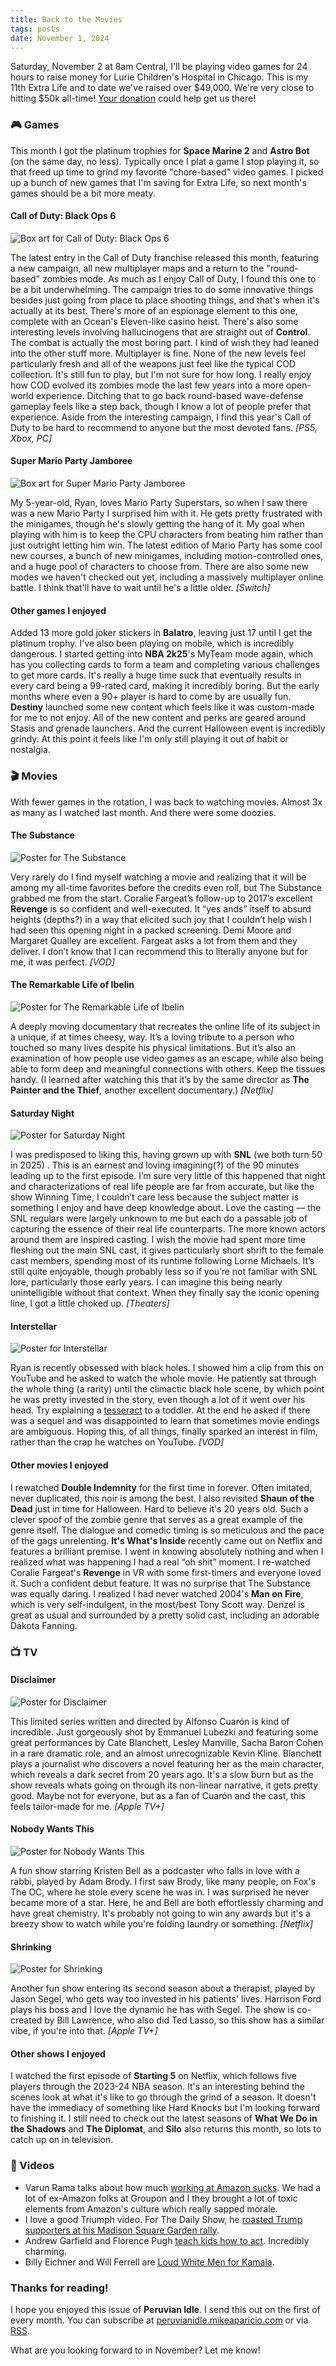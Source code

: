 ```yaml
---
title: Back to the Movies
tags: posts
date: November 1, 2024
---
```


Saturday, November 2 at 8am Central, I'll be playing video games for 24 hours to raise money for Lurie Children's Hospital in Chicago. This is my 11th Extra Life and to date we've raised over $49,000. We're very close to hitting $50k all-time! [Your donation](https://www.extra-life.org/index.cfm?fuseaction=donordrive.participant&participantID=536937) could help get us there! 

### 🎮 Games

This month I got the platinum trophies for **Space Marine 2** and **Astro Bot** (on the same day, no less). Typically once I plat a game I stop playing it, so that freed up time to grind my favorite "chore-based" video games. I picked up a bunch of new games that I'm saving for Extra Life, so next month's games should be a bit more meaty.

#### Call of Duty: Black Ops 6

<img src="https://peruvianidle.mikeaparicio.com/assets/images/black-ops-6.jpg" alt="Box art for Call of Duty: Black Ops 6" class="boxart">

The latest entry in the Call of Duty franchise released this month, featuring a new campaign, all new multiplayer maps and a return to the "round-based" zombies mode. As much as I enjoy Call of Duty, I found this one to be a bit underwhelming. The campaign tries to do some innovative things besides just going from place to place shooting things, and that's when it's actually at its best. There's more of an espionage element to this one, complete with an Ocean's Eleven-like casino heist. There's also some interesting levels involving hallucinogens that are straight out of **Control**. The combat is actually the most boring part. I kind of wish they had leaned into the other stuff more. Multiplayer is fine. None of the new levels feel particularly fresh and all of the weapons just feel like the typical COD collection. It's still fun to play, but I'm not sure for how long. I really enjoy how COD evolved its zombies mode the last few years into a more open-world experience. Ditching that to go back round-based wave-defense gameplay feels like a step back, though I know a lot of people prefer that experience. Aside from the interesting campaign, I find this year's Call of Duty to be hard to recommend to anyone but the most devoted fans. _[PS5, Xbox, PC]_

#### Super Mario Party Jamboree

<img src="https://peruvianidle.mikeaparicio.com/assets/images/mario-party-jamboree.jpg" alt="Box art for Super Mario Party Jamboree" class="boxart">

My 5-year-old, Ryan, loves Mario Party Superstars, so when I saw there was a new Mario Party I surprised him with it. He gets pretty frustrated with the minigames, though he's slowly getting the hang of it. My goal when playing with him is to keep the CPU characters from beating him rather than just outright letting him win. The latest edition of Mario Party has some cool new courses, a bunch of new minigames, including motion-controlled ones, and a huge pool of characters to choose from. There are also some new modes we haven't checked out yet, including a massively multiplayer online battle. I think that'll have to wait until he's a little older. _[Switch]_

#### Other games I enjoyed

Added 13 more gold joker stickers in **Balatro**, leaving just 17 until I get the platinum trophy. I've also been playing on mobile, which is incredibly dangerous. I started getting into **NBA 2k25**'s MyTeam mode again, which has you collecting cards to form a team and completing various challenges to get more cards. It's really a huge time suck that eventually results in every card being a 99-rated card, making it incredibly boring. But the early months where even a 90+ player is hard to come by are usually fun. **Destiny** launched some new content which feels like it was custom-made for me to not enjoy. All of the new content and perks are geared around Stasis and grenade launchers. And the current Halloween event is incredibly grindy. At this point it feels like I'm only still playing it out of habit or nostalgia.

### 🎬 Movies

With fewer games in the rotation, I was back to watching movies. Almost 3x as many as I watched last month. And there were some doozies.

#### The Substance

<img src="https://peruvianidle.mikeaparicio.com/assets/images/the-substance.jpg" alt="Poster for The Substance" class="boxart">

Very rarely do I find myself watching a movie and realizing that it will be among my all-time favorites before the credits even roll, but The Substance grabbed me from the start. Coralie Fargeat’s follow-up to 2017’s excellent **Revenge** is so confident and well-executed. It “yes ands” itself to absurd heights (depths?) in a way that elicited such joy that I couldn’t help wish I had seen this opening night in a packed screening. Demi Moore and Margaret Qualley are excellent. Fargeat asks a lot from them and they deliver. I don’t know that I can recommend this to literally anyone but for me, it was perfect. _[VOD]_

#### The Remarkable Life of Ibelin

<img src="https://peruvianidle.mikeaparicio.com/assets/images/ibelin.jpg" alt="Poster for The Remarkable Life of Ibelin" class="boxart">

A deeply moving documentary that recreates the online life of its subject in a unique, if at times cheesy, way. It’s a loving tribute to a person who touched so many lives despite his physical limitations. But it’s also an examination of how people use video games as an escape, while also being able to form deep and meaningful connections with others. Keep the tissues handy. (I learned after watching this that it’s by the same director as **The Painter and the Thief**, another excellent documentary.) _[Netflix]_

#### Saturday Night

<img src="https://peruvianidle.mikeaparicio.com/assets/images/saturday-night.jpg" alt="Poster for Saturday Night" class="boxart">

I was predisposed to liking this, having grown up with **SNL** (we both turn 50 in 2025) . This is an earnest and loving imagining(?) of the 90 minutes leading up to the first episode. I’m sure very little of this happened that night and characterizations of real life people are far from accurate, but like the show Winning Time, I couldn’t care less because the subject matter is something I enjoy and have deep knowledge about. Love the casting — the SNL regulars were largely unknown to me but each do a passable job of capturing the essence of their real life counterparts. The more known actors around them are inspired casting. I wish the movie had spent more time fleshing out the main SNL cast, it gives particularly short shrift to the female cast members, spending most of its runtime following Lorne Michaels. It’s still quite enjoyable, though probably less so if you’re not familiar with SNL lore, particularly those early years. I can imagine this being nearly unintelligible without that context. When they finally say the iconic opening line, I got a little choked up. _[Theaters]_

#### Interstellar

<img src="https://peruvianidle.mikeaparicio.com/assets/images/interstellar.jpg" alt="Poster for Interstellar" class="boxart">

Ryan is recently obsessed with black holes. I showed him a clip from this on YouTube and he asked to watch the whole movie. He patiently sat through the whole thing (a rarity) until the climactic black hole scene, by which point he was pretty invested in the story, even though a lot of it went over his head. Try explaining a [tesseract](https://en.wikipedia.org/wiki/Tesseract) to a toddler. At the end he asked if there was a sequel and was disappointed to learn that sometimes movie endings are ambiguous. Hoping this, of all things, finally sparked an interest in film, rather than the crap he watches on YouTube. _[VOD]_

#### Other movies I enjoyed

I rewatched **Double Indemnity** for the first time in forever. Often imitated, never duplicated, this noir is among the best. I also revisited **Shaun of the Dead** just in time for Halloween. Hard to believe it's 20 years old. Such a clever spoof of the zombie genre that serves as a great example of the genre itself. The dialogue and comedic timing is so meticulous and the pace of the gags unrelenting. **It's What's Inside** recently came out on Netflix and features a brilliant premise. I went in knowing absolutely nothing and when I realized what was happening I had a real “oh shit” moment. I re-watched Coralie Fargeat's **Revenge** in VR with some first-timers and everyone loved it. Such a confident debut feature. It was no surprise that The Substance was equally daring. I realized I had never watched 2004's **Man on Fire**, which is very self-indulgent, in the most/best Tony Scott way. Denzel is great as usual and surrounded by a pretty solid cast, including an adorable Dakota Fanning. 

### 📺 TV

#### Disclaimer

<img src="https://peruvianidle.mikeaparicio.com/assets/images/disclaimer.jpg" alt="Poster for Disclaimer" class="boxart">

This limited series written and directed by Alfonso Cuarón is kind of incredible. Just gorgeously shot by Emmanuel Lubezki and featuring some great performances by Cate Blanchett, Lesley Manville, Sacha Baron Cohen in a rare dramatic role, and an almost unrecognizable Kevin Kline. Blanchett plays a journalist who discovers a novel featuring her as the main character, which reveals a dark secret from 20 years ago. It's a slow burn but as the show reveals whats going on through its non-linear narrative, it gets pretty good. Maybe not for everyone, but as a fan of Cuarón and the cast, this feels tailor-made for me. _[Apple TV+]_

#### Nobody Wants This

<img src="https://peruvianidle.mikeaparicio.com/assets/images/nobody-wants-this.jpg" alt="Poster for Nobody Wants This" class="boxart">

A fun show starring Kristen Bell as a podcaster who falls in love with a rabbi, played by Adam Brody. I first saw Brody, like many people, on Fox's The OC, where he stole every scene he was in. I was surprised he never became more of a star. Here, he and Bell are both effortlessly charming and have great chemistry. It's probably not going to win any awards but it's a breezy show to watch while you're folding laundry or something. _[Netflix]_

#### Shrinking

<img src="https://peruvianidle.mikeaparicio.com/assets/images/shrinking.jpg" alt="Poster for Shrinking" class="boxart">

Another fun show entering its second season about a therapist, played by Jason Segel, who gets way too invested in his patients' lives. Harrison Ford plays his boss and I love the dynamic he has with Segel. The show is co-created by Bill Lawrence, who also did Ted Lasso, so this show has a similar vibe, if you're into that. _[Apple TV+]_

#### Other shows I enjoyed

I watched the first episode of **Starting 5** on Netflix, which follows five players through the 2023-24 NBA season. It's an interesting behind the scenes look at what it's like to go through the grind of a season. It doesn't have the immediacy of something like Hard Knocks but I'm looking forward to finishing it. I still need to check out the latest seasons of **What We Do in the Shadows** and **The Diplomat**, and **Silo** also returns this month, so lots to catch up on in television.

### 📱 Videos

* Varun Rama talks about how much [working at Amazon sucks](https://youtu.be/xNaqrXmsQZo?si=HhewjAqAJRkoZtlR). We had a lot of ex-Amazon folks at Groupon and I they brought a lot of toxic elements from Amazon's culture which really sapped morale.
* I love a good Triumph video. For The Daily Show, he [roasted Trump supporters at his Madison Square Garden rally](https://youtu.be/-yN0Pru9fNQ?si=U6GGEo6NgFEBA5bI).
* Andrew Garfield and Florence Pugh [teach kids how to act](https://youtu.be/V4AAY6Bsihc?si=sOcfT09XqCi3vZpt). Incredibly charming.
* Billy Eichner and Will Ferrell are [Loud White Men for Kamala](https://youtu.be/14HlkTHC9yE?si=j2rfgDL6FHrHwv2P).

### Thanks for reading!

I hope you enjoyed this issue of **Peruvian Idle**. I send this out on the first of every month. You can subscribe at [peruvianidle.mikeaparicio.com](https://peruvianidle.mikeaparicio.com) or via [RSS](https://peruvianidle.mikeaparicio.com/feed.xml).

What are you looking forward to in November? Let me know!